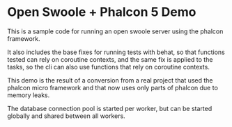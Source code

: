 # Open Swoole + Phalcon 5 Demo

This is a sample code for running an open swoole server using the phalcon framework.

It also includes the base fixes for running tests with behat, so that functions tested can rely on coroutine contexts, and the same fix is applied to the tasks, so the cli can also use functions that rely on coroutine contexts.

This demo is the result of a conversion from a real project that used the phalcon micro framework and that now uses only parts of phalcon due to memory leaks.

The database connection pool is started per worker, but can be started globally and shared between all workers.
